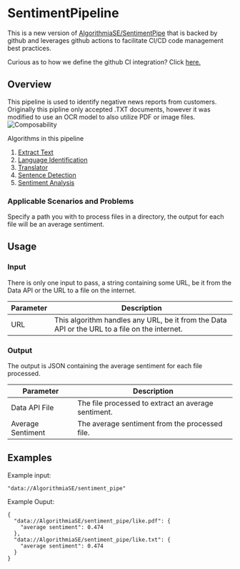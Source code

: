 # SentimentPipeline
This is a new version of [AlgorithmiaSE/SentimentPipe](https://algorithmia.com/algorithms/AlgorithmiaSE/SentimentPipe) that is backed by github and
 leverages github actions to facilitate CI/CD code management best practices.

Curious as to how we define the github CI integration? Click [here.](https://github.com/algorithmia-algorithms/SentimentPipeline/blob/master/.github/workflows/main.yml)

## Overview

This pipeline is used to identify negative news reports from customers. Originally this pipline only accepted .TXT documents, however it was modified to use an OCR model to also utilize PDF or image files.
![Composability](https://algorithmia.com/v1/data/AlgorithmiaSE/composability/WP5-2_Composability_v.2.0.png)

Algorithms in this pipeline
1. [Extract Text](https://algorithmia.com/algorithms/util/ExtractText)
2. [Language Identification](https://algorithmia.com/algorithms/nlp/LanguageIdentification)
3. [Translator](https://algorithmia.com/algorithms/translation/GoogleTranslate)
4. [Sentence Detection](https://algorithmia.com/algorithms/ApacheOpenNLP/SentenceDetection)
5. [Sentiment Analysis](https://algorithmia.com/algorithms/nlp/SentimentAnalysis)

### Applicable Scenarios and Problems

Specify a path you with to process files in a directory, the output for each file will be an average sentiment.

## Usage

### Input

There is only one input to pass, a string containing some URL, be it from the Data API or the URL to a file on the internet.

| Parameter | Description |
| --------- | ----------- |
| URL     | This algorithm handles any URL, be it from the Data API or the URL to a file on the internet. |

### Output

The output is JSON containing the average sentiment for each file processed.

| Parameter | Description |
| --------- | ----------- |
| Data API File     | The file processed to extract an average sentiment. |
| Average Sentiment     | The average sentiment from the processed file. |

## Examples

Example input:
```
"data://AlgorithmiaSE/sentiment_pipe"
```
Example Ouput:
```
{
  "data://AlgorithmiaSE/sentiment_pipe/like.pdf": {
    "average sentiment": 0.474
  },
  "data://AlgorithmiaSE/sentiment_pipe/like.txt": {
    "average sentiment": 0.474
  }
}
```

